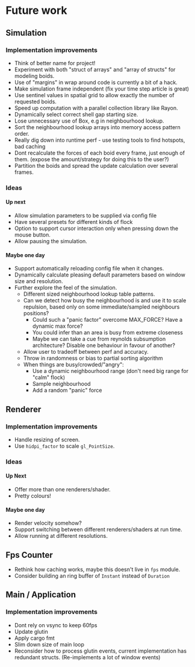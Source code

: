# Future work

## Simulation

### Implementation improvements

- Think of better name for project!
- Experiment with both "struct of arrays" and "array of structs" for modeling boids.
- Use of "margins" in wrap around code is currently a bit of a hack.
- Make simulation frame independent (fix your time step article is great)
- Use sentinel values in spatial grid to allow exactly the number of requested boids.
- Speed up computation with a parallel collection library like Rayon.
- Dynamically select correct shell gap starting size.
- Lose unnecessary use of Box, e.g in neighbourhood lookup.
- Sort the neighbourhood lookup arrays into memory access pattern order.
- Really dig down into runtime perf - use testing tools to find hotspots, bad caching
- Dont recalculate the forces of each boid every frame, just enough of them.
  (expose the amount/strategy for doing this to the user?)
- Partition the boids and spread the update calculation over several frames.

### Ideas

#### Up next

- Allow simulation parameters to be supplied via config file
- Have several presets for different kinds of flock
- Option to support cursor interaction only when pressing down the mouse button.
- Allow pausing the simulation.

#### Maybe one day

- Support automatically reloading config file when it changes.
- Dynamically calculate pleasing default parameters based on window size and resolution.
- Further explore the feel of the simulation.
    * Different sized neighbourhood lookup table patterns.
    * Can we detect how busy the neighbourhood is and use it to scale repulsion,
      based only on some immediate/sampled neighbours positions?
      - Could such a "panic factor" overcome MAX_FORCE? Have a dynamic max force?
      - You could infer than an area is busy from extreme closeness
      - Maybe we can take a cue from reynolds subsumption architecture?
        Disable one behaviour in favour of another?
    * Allow user to tradeoff between perf and accuracy.
    * Throw in randomness or bias to partial sorting algorithm
    * When things are busy/crowded/"angry":
        - Use a dynamic neighbourhood range (don't need big range for "calm" flock)
        - Sample neighbourhood
        - Add a random "panic" force

## Renderer

### Implementation improvements

- Handle resizing of screen.
- Use `hidpi_factor` to scale `gl_PointSize`.

### Ideas

#### Up Next

- Offer more than one renderers/shader.
- Pretty colours!

#### Maybe one day

- Render velocity somehow?
- Support switching between different renderers/shaders at run time.
- Allow running at different resolutions.


## Fps Counter

- Rethink how caching works, maybe this doesn't live in `fps` module.
- Consider building an ring buffer of `Instant` instead of `Duration`

## Main / Application

### Implementation improvements

- Dont rely on vsync to keep 60fps
- Update glutin
- Apply cargo fmt
- Slim down size of main loop
- Reconsider how to process glutin events, current implementation has redundant structs.
  (Re-implements a lot of window events)
